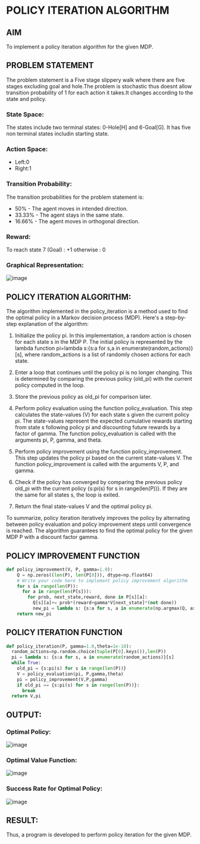 # POLICY ITERATION ALGORITHM

## AIM
To implement a policy iteration algorithm for the given MDP.

## PROBLEM STATEMENT
The problem statement is a Five stage slippery walk where there are five stages excluding goal and hole.The problem is stochastic thus doesnt allow transition probability of 1 for each action it takes.It changes according to the state and policy.

### State Space:
The states include two terminal states: 0-Hole[H] and 6-Goal[G].
It has five non terminal states includin starting state.

### Action Space:
* Left:0
* Right:1

### Transition Probability:
The transition probabilities for the problem statement is:

* 50% - The agent moves in intended direction.
* 33.33% - The agent stays in the same state.
* 16.66% - The agent moves in orthogonal direction.

### Reward:
To reach state 7 (Goal) : +1 otherwise : 0

### Graphical Representation:
![image](https://github.com/Aashima02/policy-iteration-algorithm/assets/93427086/23c50d3f-ad11-49b5-8dc1-3f3338f54ec6)


## POLICY ITERATION ALGORITHM:
The algorithm implemented in the policy_iteration is a method used to find the optimal policy in a Markov decision process (MDP). Here's a step-by-step explanation of the algorithm:

1. Initialize the policy pi. In this implementation, a random action is chosen for each state s in the MDP P. The initial policy is represented by the lambda function pi=lambda s:{s:a for s,a in enumerate(random_actions)}[s], where random_actions is a list of randomly chosen actions for each state.

2. Enter a loop that continues until the policy pi is no longer changing. This is determined by comparing the previous policy (old_pi) with the current policy computed in the loop.

3. Store the previous policy as old_pi for comparison later.

4. Perform policy evaluation using the function policy_evaluation. This step calculates the state-values (V) for each state s given the current policy pi. The state-values represent the expected cumulative rewards starting from state s following policy pi and discounting future rewards by a factor of gamma. The function policy_evaluation is called with the arguments pi, P, gamma, and theta.

5. Perform policy improvement using the function policy_improvement. This step updates the policy pi based on the current state-values V. The function policy_improvement is called with the arguments V, P, and gamma.

6. Check if the policy has converged by comparing the previous policy old_pi with the current policy {s:pi(s) for s in range(len(P))}. If they are the same for all states s, the loop is exited.

7. Return the final state-values V and the optimal policy pi.

To summarize, policy iteration iteratively improves the policy by alternating between policy evaluation and policy improvement steps until convergence is reached. The algorithm guarantees to find the optimal policy for the given MDP P with a discount factor gamma.
## POLICY IMPROVEMENT FUNCTION
```python
def policy_improvement(V, P, gamma=1.0):
    Q = np.zeros((len(P), len(P[0])), dtype=np.float64)
    # Write your code here to implement policy improvement algorithm
    for s in range(len(P)):
      for a in range(len(P[s])):
        for prob, next_state,reward, done in P[s][a]:
          Q[s][a]+= prob*(reward+gamma*V[next_state]*(not done))
          new_pi = lambda s: {s:a for s, a in enumerate(np.argmax(Q, axis=1))}[s]
    return new_pi
```

## POLICY ITERATION FUNCTION
```python
def policy_iteration(P, gamma=1.0,theta=1e-10):
  random_actions=np.random.choice(tuple(P[0].keys()),len(P))
  pi = lambda s: {s:a for s, a in enumerate(random_actions)}[s]
  while True:
    old_pi = {s:pi(s) for s in range(len(P))}
    V = policy_evaluation(pi, P,gamma,theta)
    pi = policy_improvement(V,P,gamma)
    if old_pi == {s:pi(s) for s in range(len(P))}:
      break
  return V,pi
```
## OUTPUT:

### Optimal Policy:
![image](https://github.com/Aashima02/policy-iteration-algorithm/assets/93427086/90801852-a094-4f70-8b8c-4bd1f8894f3c)

### Optimal Value Function:
![image](https://github.com/Aashima02/policy-iteration-algorithm/assets/93427086/f5b2e50b-4f40-44bc-8c96-4380c20e6ba2)

### Success Rate for Optimal Policy:
![image](https://github.com/Aashima02/policy-iteration-algorithm/assets/93427086/58c4d8bd-b41f-4b9a-9cad-3d9a50acbde4)

## RESULT:
Thus, a program is developed to perform policy iteration for the given MDP.

